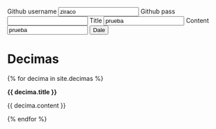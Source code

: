 <div class="new_decima">
<label> Github username <input id="username"  type="text" value="ziraco" v/></label>
<label> Github pass <input id="password"  type="password"/>
<label> Title <input id="title"  type="text" value="prueba"/>
<label> Content <input id="body" type="textarea" value="prueba" />
<label><button> Dale </button></label>

<h1> Decimas </h1>
{% for decima in site.decimas %}
      
  <b>{{ decima.title }}</b>
  <p>{{ decima.content }}</p>
{% endfor %}
<script
  src="https://code.jquery.com/jquery-3.2.1.min.js"
  integrity="sha256-hwg4gsxgFZhOsEEamdOYGBf13FyQuiTwlAQgxVSNgt4="
  crossorigin="anonymous"></script>

<script type="application/javascript" src="assets/mandanga.js"></script>